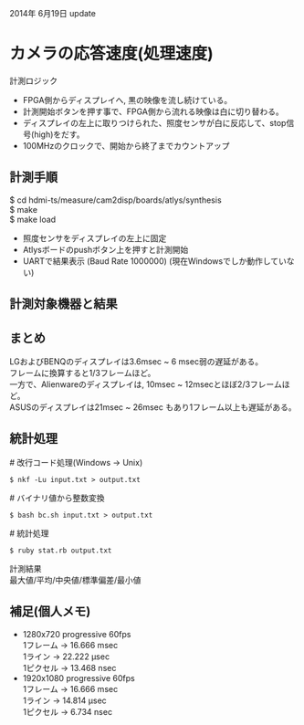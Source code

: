 2014年 6月19日 update

# カメラの応答速度(処理速度) #

計測ロジック
- FPGA側からディスプレイへ, 黒の映像を流し続けている。  
- 計測開始ボタンを押す事で、FPGA側から流れる映像は白に切り替わる。 
- ディスプレイの左上に取りつけられた、照度センサが白に反応して、stop信号(high)をだす。 
- 100MHzのクロックで、開始から終了までカウントアップ  


## 計測手順

$ cd hdmi-ts/measure/cam2disp/boards/atlys/synthesis  
$ make  
$ make load  
  
- 照度センサをディスプレイの左上に固定
- Atlysボードのpushボタン上を押すと計測開始
- UARTで結果表示 (Baud Rate 1000000) (現在Windowsでしか動作していない)

## 計測対象機器と結果 ##




## まとめ ##

LGおよびBENQのディスプレイは3.6msec ~ 6 msec弱の遅延がある。  
フレームに換算すると1/3フレームほど。  
一方で、Alienwareのディスプレイは, 10msec ~ 12msecとほぼ2/3フレームほど。  
ASUSのディスプレイは21msec ~ 26msec もあり1フレーム以上も遅延がある。


## 統計処理 ##

\# 改行コード処理(Windows -> Unix)
```
$ nkf -Lu input.txt > output.txt
```

\# バイナリ値から整数変換  
```
$ bash bc.sh input.txt > output.txt  
```

\# 統計処理  
```
$ ruby stat.rb output.txt  
```
計測結果  
  最大値/平均/中央値/標準偏差/最小値 



## 補足(個人メモ) ##

- 1280x720 progressive 60fps   
  1フレーム -> 16.666 msec  
  1ライン   -> 22.222 μsec  
  1ピクセル -> 13.468 nsec 
- 1920x1080 progressive 60fps  
  1フレーム -> 16.666 msec  
  1ライン   -> 14.814 μsec  
  1ピクセル ->  6.734 nsec 


